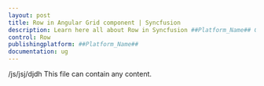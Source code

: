 ```yaml
---
layout: post
title: Row in Angular Grid component | Syncfusion
description: Learn here all about Row in Syncfusion ##Platform_Name## Grid component of Syncfusion Essential JS 2 and more.
control: Row 
publishingplatform: ##Platform_Name##
documentation: ug
---
```


/js/jsj/djdh
This file can contain any content.